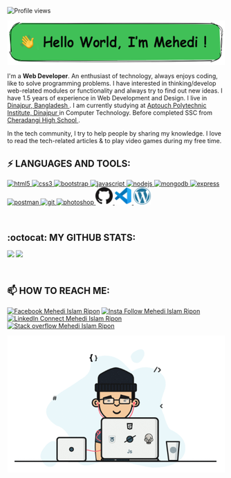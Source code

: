 ![Profile views](https://gpvc.arturio.dev/MehedilslamRipon)

<p align="center"> <a href="https://facebook.com/mehediislamripon/"> <img src="https://raw.githubusercontent.com/MehedilslamRipon/MehedilslamRipon/main/img/Mehedi%20Islam%20Ripon.png" style="max-width: 100%;" alt="Mehedi lslam Ripon"> </a> </p>

I'm a **Web Developer**. An enthusiast of technology, always enjoys coding, like to solve programming problems. I have interested in thinking/develop web-related modules or functionality and always try to find out new ideas. I have 1.5 years of experience in Web Development and Design.
I live in <a href="https://goo.gl/maps/Z5vs4t8646kmjCQv9">  Dinajpur, Bangladesh </a>. I am currently studying at <a href="http://www.api.edu.bd/"> Aptouch Polytechnic Institute, Dinajpur </a> in Computer Technology. Before completed SSC from <a href="http://www.cheradangihighschool.edu.bd/"> Cheradangi High School </a>.

In the tech community, I try to help people by sharing my knowledge. I love to read the tech-related articles & to play video games during my free time.

## ⚡ LANGUAGES AND TOOLS:
<p align="left"> <a href="https://www.w3.org/html/" target="_blank"> <img src="https://devicons.github.io/devicon/devicon.git/icons/html5/html5-original-wordmark.svg" alt="html5" width="40" height="40"/> </a> <a href="https://www.w3schools.com/css/" target="_blank"> <img src="https://devicons.github.io/devicon/devicon.git/icons/css3/css3-original-wordmark.svg" alt="css3" width="40" height="40"/> </a> <a href="https://getbootstrap.com" target="_blank"> <img src="https://devicons.github.io/devicon/devicon.git/icons/bootstrap/bootstrap-plain.svg" alt="bootstrap" width="40" height="40"/> </a> <a href="https://developer.mozilla.org/en-US/docs/Web/JavaScript" target="_blank"> <img src="https://devicons.github.io/devicon/devicon.git/icons/javascript/javascript-original.svg" alt="javascript" width="40" height="40"/> </a> <a href="https://nodejs.org" target="_blank"> <img src="https://devicons.github.io/devicon/devicon.git/icons/nodejs/nodejs-original-wordmark.svg" alt="nodejs" width="40" height="40"/> </a> <a href="https://www.mongodb.com/" target="_blank"> <img src="https://devicons.github.io/devicon/devicon.git/icons/mongodb/mongodb-original-wordmark.svg" alt="mongodb" width="40" height="40"/> </a> <a href="https://expressjs.com" target="_blank"> <img src="https://devicons.github.io/devicon/devicon.git/icons/express/express-original-wordmark.svg" alt="express" width="40" height="40"/> </a> <a href="https://postman.com" target="_blank"> <img src="https://www.vectorlogo.zone/logos/getpostman/getpostman-icon.svg" alt="postman" width="40" height="40"/> </a> <a href="https://git-scm.com/" target="_blank"> <img src="https://www.vectorlogo.zone/logos/git-scm/git-scm-icon.svg" alt="git" width="40" height="40"/> </a>     <a href="https://www.photoshop.com/en" target="_blank"> <img src="https://devicons.github.io/devicon/devicon.git/icons/photoshop/photoshop-plain.svg" alt="photoshop" width="40" height="40"/> </a> <a href="https://github.com/MehediIslamRipon" target="_blank"> <img src="https://raw.githubusercontent.com/MehedilslamRipon/MehedilslamRipon/main/img/github.png" alt="photoshop" width="40" height="40"/> </a> <a href="https://github.com/MehediIslamRipon" target="_blank"> <img src="https://raw.githubusercontent.com/MehedilslamRipon/MehedilslamRipon/main/img/vscode.png" alt="photoshop" width="40" height="40"/> </a> <a href="https://github.com/MehediIslamRipon" target="_blank"> <img src="https://raw.githubusercontent.com/MehedilslamRipon/MehedilslamRipon/main/img/wordpress.png" alt="photoshop" width="40" height="40"/> </a> </p>
<br>

## :octocat: MY GITHUB STATS:
<p><img src = "https://github-readme-stats.vercel.app/api?username=MehedilslamRipon&show_icons=true&theme=cobalt&line_height=27">
<img src = "https://github-readme-stats.vercel.app/api/top-langs/?username=MehedilslamRipon&hide=java&theme=cobalt"></p>
<br>

## 📫 HOW TO REACH ME:

<p><a href="https://www.facebook.com/public/mehediislamripon/" rel="nofollow"><img src="https://camo.githubusercontent.com/aa5acc6e1a9c9d65efa3ce1b71c9181704794738/68747470733a2f2f696d672e736869656c64732e696f2f62616467652f2532302d466f6c6c6f772d626c61636b3f636f6c6f723d313431373141266c6162656c436f6c6f723d313937366432266c6f676f3d66616365626f6f6b266c6f676f436f6c6f723d666666666666" alt="Facebook Mehedi Islam Ripon" data-canonical-src="https://img.shields.io/badge/%20-Follow-black?color=14171A&amp;labelColor=1976d2&amp;logo=facebook&amp;logoColor=ffffff" style="max-width:100%;"></a>
<a href="https://www.instagram.com/mehediislamripon/" rel="nofollow">
<img src="https://camo.githubusercontent.com/ae9471b4054c80e23c343e23dbbed89b7cf4edf5/68747470733a2f2f696d672e736869656c64732e696f2f62616467652f2532302d466f6c6c6f772d626c61636b3f636f6c6f723d313431373141266c6162656c436f6c6f723d643831623630266c6f676f3d696e7374616772616d266c6f676f436f6c6f723d666666666666" alt="Insta Follow Mehedi Islam Ripon" data-canonical-src="https://img.shields.io/badge/%20-Follow-black?color=14171A&amp;labelColor=d81b60&amp;logo=instagram&amp;logoColor=ffffff" style="max-width:100%;">
</a>
<a href="https://www.linkedin.com/in/mehedi-islam-ripon/" rel="nofollow"><img src="https://camo.githubusercontent.com/30b1a9002c659b7b7be7d364099a12ca06d7bd1b/68747470733a2f2f696d672e736869656c64732e696f2f62616467652f2532302d436f6e6e6563742d626c61636b3f636f6c6f723d313431373141266c6162656c436f6c6f723d323132313231266c6f676f3d6c696e6b6564696e266c6f676f436f6c6f723d666666666666" alt="LinkedIn Connect Mehedi Islam Ripon" data-canonical-src="https://img.shields.io/badge/%20-Connect-black?color=14171A&amp;labelColor=212121&amp;logo=linkedin&amp;logoColor=ffffff" style="max-width:100%;"></a>
<a href="https://stackoverflow.com/users/10423770/mehedi-islam-ripon"><img src="https://camo.githubusercontent.com/6c16966ca2fde7c772c57526ea15bbd09f3ba71c/68747470733a2f2f696d672e736869656c64732e696f2f62616467652f2d537461636b2532304f766572666c6f772d3232323232323f7374796c653d666c61742d737175617265266c6f676f3d737461636b2d6f766572666c6f77266c6f676f436f6c6f723d7768697465266c696e6b3d68747470733a2f2f737461636b6f766572666c6f772e636f6d2f75736572732f373933383437312f72696661742d683f7461623d70726f66696c65" alt="Stack overflow Mehedi Islam Ripon"></a>
</p>

<img src="https://raw.githubusercontent.com/MehedilslamRipon/MehedilslamRipon/main/img/MehediIslamRipon.gif" alt="Mehedi Islam Ripon">
